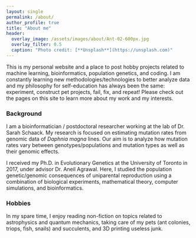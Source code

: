 ```yaml
---
layout: single
permalink: /about/
author_profile: true
title: "About me"
header:
  overlay_image: /assets/images/about/Ant-02-600px.jpg
  overlay_filter: 0.5
  caption: "Photo credit: [**Unsplash**](https://unsplash.com)"
---
```


This is my personal website and a place to post hobby projects related to machine learning, bioinformatics, population genetics, and coding. I am constantly learning new methodologies/technologies to better analyze data and my philosophy for self-education has always been the same: experiment, construct pet projects, fail, fix, and repeat!  Please check out the pages on this site to learn more about my work and my interests.

### Background

I am a bioinformatician / postdoctoral researcher working at the lab of Dr. Sarah Schaack. My research is focused on estimating mutation rates from genomic data of *Daphnia magna* lines. Our aim is to analyze how mutation rates vary between genotypes/populations and mutation types as well as their genomic effects.

I received my Ph.D. in Evolutionary Genetics at the University of Toronto in 2017, under advisor Dr. Aneil Agrawal. Here, I studied the population genetic/genomic consequences of uniparental reproduction using a combination of biological experiments, mathematical theory, computer simulations, and bioinformatics.

### Hobbies

In my spare time, I enjoy reading non-fiction on topics related to astrophysics and quantum mechanics, taking care of my pets (ant colonies, triops, fish, snails) and succulents, and 3D printing useless junk.
